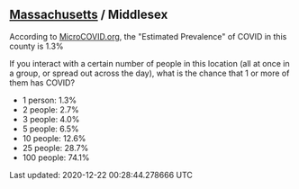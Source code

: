 
## [Massachusetts](/united-states/massachusetts) / Middlesex

According to [MicroCOVID.org](http://microcovid.org),
the "Estimated Prevalence" of COVID in this county is 1.3%

If you interact with a certain number of people in this location
(all at once in a group, or spread out across the day), what is the chance that
1 or more of them has COVID?

- 1 person: 1.3%
- 2 people: 2.7%
- 3 people: 4.0%
- 5 people: 6.5%
- 10 people: 12.6%
- 25 people: 28.7%
- 100 people: 74.1%

Last updated: 2020-12-22 00:28:44.278666 UTC
